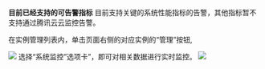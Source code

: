 **目前已经支持的可告警指标**
目前支持关键的系统性能指标的告警，其他指标暂不支持通过腾讯云云监控告警。

在实例管理列表内，单击页面右侧的对应实例的“管理”按钮,

![](//mccdn.qcloud.com/static/img/aa3c3ac8e0869b2d3188c204e967398f/image.png)
选择“系统监控”选项卡”，即可对相关数据进行实时监控。
![](//mccdn.qcloud.com/static/img/7a67efab3db8f2594ad216397ee6f40c/image.png)
